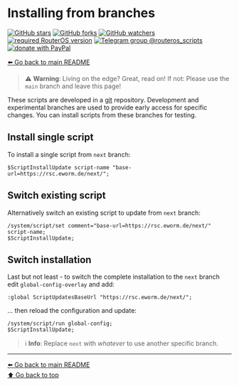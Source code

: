 Installing from branches
========================

[![GitHub stars](https://img.shields.io/github/stars/eworm-de/routeros-scripts?logo=GitHub&style=flat&color=red)](https://github.com/eworm-de/routeros-scripts/stargazers)
[![GitHub forks](https://img.shields.io/github/forks/eworm-de/routeros-scripts?logo=GitHub&style=flat&color=green)](https://github.com/eworm-de/routeros-scripts/network)
[![GitHub watchers](https://img.shields.io/github/watchers/eworm-de/routeros-scripts?logo=GitHub&style=flat&color=blue)](https://github.com/eworm-de/routeros-scripts/watchers)
[![required RouterOS version](https://img.shields.io/badge/RouterOS-7.14-yellow?style=flat)](https://mikrotik.com/download/changelogs/)
[![Telegram group @routeros_scripts](https://img.shields.io/badge/Telegram-%40routeros__scripts-%2326A5E4?logo=telegram&style=flat)](https://t.me/routeros_scripts)
[![donate with PayPal](https://img.shields.io/badge/Like_it%3F-Donate!-orange?logo=githubsponsors&logoColor=orange&style=flat)](https://www.paypal.com/cgi-bin/webscr?cmd=_s-xclick&hosted_button_id=A4ZXBD6YS2W8J)

[⬅️ Go back to main README](README.md)

> ⚠️ **Warning**: Living on the edge? Great, read on!
> If not: Please use the `main` branch and leave this page!

These scripts are developed in a [git](https://git-scm.com/) repository.
Development and experimental branches are used to provide early access
for specific changes. You can install scripts from these branches
for testing.

## Install single script

To install a single script from `next` branch:

    $ScriptInstallUpdate script-name "base-url=https://rsc.eworm.de/next/";

## Switch existing script

Alternatively switch an existing script to update from `next` branch:

    /system/script/set comment="base-url=https://rsc.eworm.de/next/" script-name;
    $ScriptInstallUpdate;

## Switch installation

Last but not least - to switch the complete installation to the `next`
branch edit `global-config-overlay` and add:

    :global ScriptUpdatesBaseUrl "https://rsc.eworm.de/next/";

... then reload the configuration and update:

    /system/script/run global-config;
    $ScriptInstallUpdate;

> ℹ️ **Info**: Replace `next` with *whatever* to use another specific branch.

---
[⬅️ Go back to main README](README.md)  
[⬆️ Go back to top](#top)

